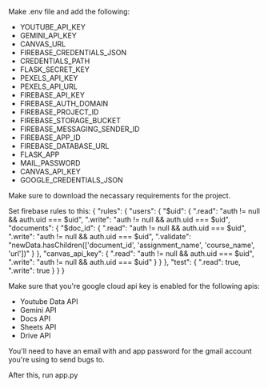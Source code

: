 Make .env file and add the following:

- YOUTUBE_API_KEY
- GEMINI_API_KEY
- CANVAS_URL
- FIREBASE_CREDENTIALS_JSON
- CREDENTIALS_PATH
- FLASK_SECRET_KEY
- PEXELS_API_KEY
- PEXELS_API_URL
- FIREBASE_API_KEY
- FIREBASE_AUTH_DOMAIN
- FIREBASE_PROJECT_ID
- FIREBASE_STORAGE_BUCKET
- FIREBASE_MESSAGING_SENDER_ID
- FIREBASE_APP_ID
- FIREBASE_DATABASE_URL
- FLASK_APP
- MAIL_PASSWORD
- CANVAS_API_KEY
- GOOGLE_CREDENTIALS_JSON

Make sure to download the necassary requirements for the project.

Set firebase rules to this:
{
  "rules": {
    "users": {
      "$uid": {
        ".read": "auth != null && auth.uid === $uid",
        ".write": "auth != null && auth.uid === $uid",
        "documents": {
          "$doc_id": {
            ".read": "auth != null && auth.uid === $uid",
            ".write": "auth != null && auth.uid === $uid",
            ".validate": "newData.hasChildren(['document_id', 'assignment_name', 'course_name', 'url'])"
          }
        },
        "canvas_api_key": {
          ".read": "auth != null && auth.uid === $uid",
          ".write": "auth != null && auth.uid === $uid"
        }
      }
    },
    "test": {
      ".read": true,
      ".write": true
    }
  }
}

Make sure that you're google cloud api key is enabled for the following apis:

- Youtube Data API
- Gemini API
- Docs API
- Sheets API
- Drive API

You'll need to have an email with and app password for the gmail account you're using to send bugs to.

After this, run app.py
